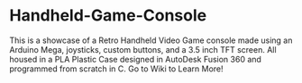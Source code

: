 # Handheld-Game-Console

This is a showcase of a Retro Handheld Video Game console made using an Arduino Mega, joysticks, custom buttons, and a 3.5 inch TFT screen. All housed in a PLA Plastic Case designed in AutoDesk Fusion 360 and programmed from scratch in C. Go to Wiki to Learn More!
